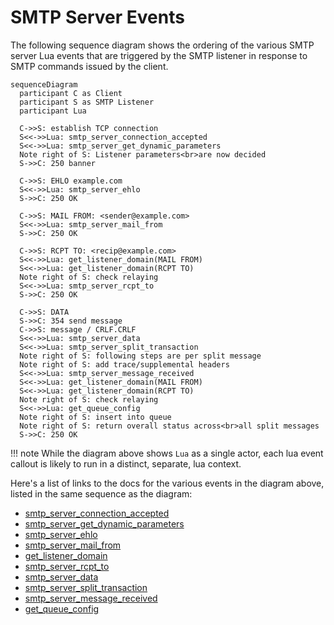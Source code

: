 # SMTP Server Events

The following sequence diagram shows the ordering of the various SMTP server
Lua events that are triggered by the SMTP listener in response to SMTP commands
issued by the client.

```mermaid
sequenceDiagram
  participant C as Client
  participant S as SMTP Listener
  participant Lua

  C->>S: establish TCP connection
  S<<->>Lua: smtp_server_connection_accepted
  S<<->>Lua: smtp_server_get_dynamic_parameters
  Note right of S: Listener parameters<br>are now decided
  S->>C: 250 banner

  C->>S: EHLO example.com
  S<<->>Lua: smtp_server_ehlo
  S->>C: 250 OK

  C->>S: MAIL FROM: <sender@example.com>
  S<<->>Lua: smtp_server_mail_from
  S->>C: 250 OK

  C->>S: RCPT TO: <recip@example.com>
  S<<->>Lua: get_listener_domain(MAIL FROM)
  S<<->>Lua: get_listener_domain(RCPT TO)
  Note right of S: check relaying
  S<<->>Lua: smtp_server_rcpt_to
  S->>C: 250 OK

  C->>S: DATA
  S->>C: 354 send message
  C->>S: message / CRLF.CRLF
  S<<->>Lua: smtp_server_data
  S<<->>Lua: smtp_server_split_transaction
  Note right of S: following steps are per split message
  Note right of S: add trace/supplemental headers
  S<<->>Lua: smtp_server_message_received
  S<<->>Lua: get_listener_domain(MAIL FROM)
  S<<->>Lua: get_listener_domain(RCPT TO)
  Note right of S: check relaying
  S<<->>Lua: get_queue_config
  Note right of S: insert into queue
  Note right of S: return overall status across<br>all split messages
  S->>C: 250 OK
```

!!! note
    While the diagram above shows `Lua` as a single actor, each lua event
    callout is likely to run in a distinct, separate, lua context.

Here's a list of links to the docs for the various events in the diagram above,
listed in the same sequence as the diagram:

  * [smtp_server_connection_accepted](events/smtp_server_connection_accepted.md)
  * [smtp_server_get_dynamic_parameters](events/smtp_server_get_dynamic_parameters.md)
  * [smtp_server_ehlo](events/smtp_server_ehlo.md)
  * [smtp_server_mail_from](events/smtp_server_mail_from.md)
  * [get_listener_domain](events/get_listener_domain.md)
  * [smtp_server_rcpt_to](events/smtp_server_rcpt_to.md)
  * [smtp_server_data](events/smtp_server_data.md)
  * [smtp_server_split_transaction](events/smtp_server_split_transaction.md)
  * [smtp_server_message_received](events/smtp_server_message_received.md)
  * [get_queue_config](events/get_queue_config.md)
